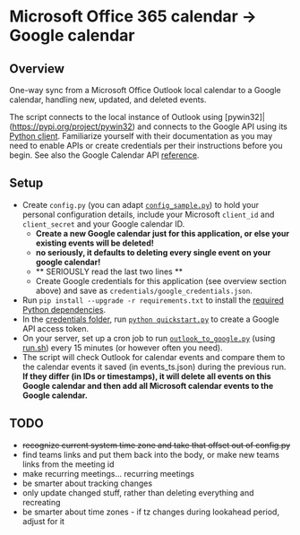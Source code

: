 # Microsoft Office 365 calendar -> Google calendar

## Overview

One-way sync from a Microsoft Office Outlook local calendar to a Google calendar, handling new, updated, and deleted events.

The script connects to the local instance of Outlook using [pywin32]|(https://pypi.org/project/pywin32) and connects to the Google API using its [Python client](https://developers.google.com/calendar/api/quickstart/python). Familiarize yourself with their documentation as you may need to enable APIs or create credentials per their instructions before you begin. See also the Google Calendar API [reference](https://developers.google.com/calendar/v3/reference/events).

## Setup

  - Create `config.py` (you can adapt [`config_sample.py`](config_sample.py)) to hold your personal configuration details, include your Microsoft `client_id` and `client_secret` and your Google calendar ID.
      - **Create a new Google calendar just for this application, or else your existing events will be deleted!**
      - **no seriously, it defaults to deleting every single event on your google calendar!**
      - ** SERIOUSLY read the last two lines **
      - Create Google credentials for this application (see overview section above) and save as `credentials/google_credentials.json`.
  - Run `pip install --upgrade -r requirements.txt` to install the [required Python dependencies](requirements.txt).
  - In the [credentials folder](credentials), run [`python quickstart.py`](credentials/quickstart.py) to create a Google API access token.
  - On your server, set up a cron job to run [`outlook_to_google.py`](outlook_to_google.py) (using [run.sh](run.sh)) every 15 minutes (or however often you need).
  - The script will check Outlook for calendar events and compare them to the calendar events it saved (in events_ts.json) during the previous run. **If they differ (in IDs or timestamps), it will delete all events on this Google calendar and then add all Microsoft calendar events to the Google calendar.**

## TODO
  - ~~recognize current system time zone and take that offset out of config.py~~
  - find teams links and put them back into the body, or make new teams links from the meeting id
  - make recurring meetings... recurring meetings
  - be smarter about tracking changes
  - only update changed stuff, rather than deleting everything and recreating
  - be smarter about time zones - if tz changes during lookahead period, adjust for it
